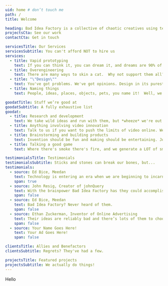 ```yaml
---
uid: home # don’t touch me
path: /
title: Welcome

heading: Bad Idea Factory is a collective of chaotic creatives using technology to make people thinking face emoji. We have been working in this space for hundreds of thousands of years.
projectsCta: See our work
contactCta: Get in touch

servicesTitle: Our Services
servicesSubtitle: You can't afford NOT to hire us
services:
  - title: Vapid prototyping
    text: If you can think it, you can dream it, and dreams are 90% of success.
  - title: Overengineering
    text: There are many ways to skin a cat.  Why not support them all?
  - title: "\"Design\""
    text: You've got problems. We've got opinions. Design in its purest form.
  - title: Naming things
    text: People, ideas, places, objects, pets, you name it!  Well, we'll name it.

goodatTitle: Stuff we’re good at
goodatSubtitle: A fully exhaustive list
goodat:
  - title: Research and development
    text: We take wild ideas and run with them, but *wheeze* we're out of shape *gasp* so we get *hzzz* winded. No. You go on. We'll catch up.
  - title: Anything involving video innovation
    text: Talk to us if you want to push the limits of video online. We build tools to make video more valuable to journalists and storytellers.
  - title: Brainstorming and building products
    text: Invention should be fun and making should be entertaining. Join us in persuing paths less traveled. 
  - title: Talking a good game
    text: Where there's smoke there's fire, and we generate a LOT of smoke. You do the math(s).

testimonialsTitle: Testimonials
testimonialsSubtitle: Sticks and stones can break our bones, but...
testimonials:
  - source: Ed Bice, Meedan
    text: Technology is entering an era when we are beginning to incarnate software development companies that are governed with the idealism and creativity that inhabits any designer and engineer who has understood how many worlds can be opened through just one point of variation - the 01 binary… these small clusters of open source devotees and social creatives are going to usher in the next public incarnation of this idealism, and this time its going to put the people in front of the platforms and our data firmly in our control. These new collectives are the hope for the future of our knowledge ecosystem, and probably our species.
    span: true
  - source: John Resig, Creator of johnQuery
    text: With the brainpower Bad Idea Factory has they could accomplish virtually anything! And yet they’re doing this.
    span: false
  - source: Ed Bice, Meedan
    text: Bad Idea Factory? Never heard of them.
    span: false
  - source: Ethan Zuckerman, Inventor of Online Advertising
    text: Their ideas are reliably bad and there’s lots of them to choose from, each of them poorly thought through.
    span: false
  - source: Your Name Goes Here!
    text: Your Ad Goes Here!
    span: false

clientsTitle: Allies and Benefactors
clientsSubtitle: Regrets? They've had a few.

projectsTitle: Featured projects
projectsSubtitle: We actually do things!
---
```


Hello
